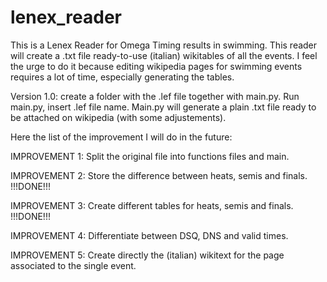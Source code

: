 # lenex_reader
This is a Lenex Reader for Omega Timing results in swimming. This reader will create a .txt file ready-to-use (italian) wikitables of all the events. I feel the urge to do it because editing wikipedia pages for swimming events requires a lot of time, especially generating the tables.

Version 1.0: create a folder with the .lef file together with main.py. Run main.py, insert .lef file name. Main.py will generate a plain .txt file ready to be attached on wikipedia (with some adjustements).

Here the list of the improvement I will do in the future:

IMPROVEMENT 1: Split the original file into functions files and main.

IMPROVEMENT 2: Store the difference between heats, semis and finals. !!!DONE!!!

IMPROVEMENT 3: Create different tables for heats, semis and finals. !!!DONE!!!

IMPROVEMENT 4: Differentiate between DSQ, DNS and valid times.

IMPROVEMENT 5: Create directly the (italian) wikitext for the page associated to the single event.
